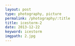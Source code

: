 ```yaml
---
layout: post
type: photography, picture
permalink: /photography/:title
title: icestorm-2
date: 2013-12-22
keyword: icestorm
imgpath: 2.jpg
---
```



